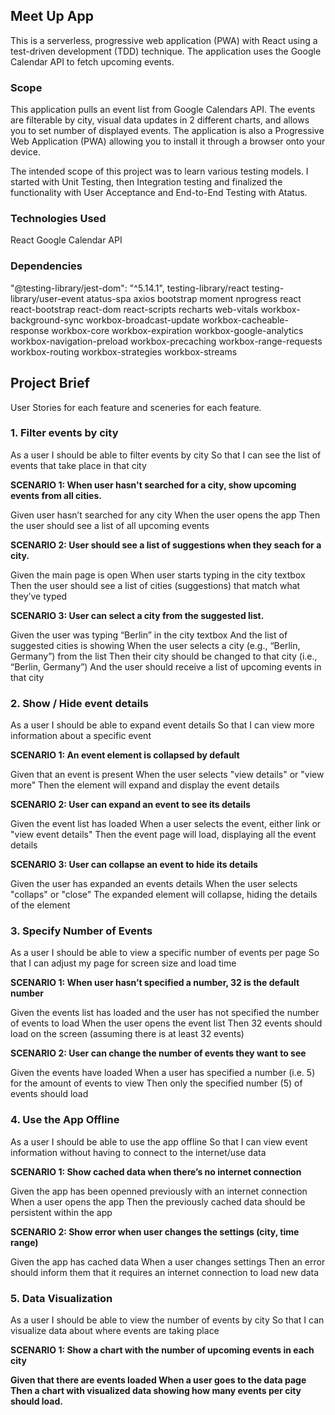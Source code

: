 <h2>Meet Up App</h2>

This is a serverless, progressive web application (PWA) with React using a test-driven development (TDD) technique. 
The application uses the Google Calendar API to fetch upcoming events.

<h3>Scope</h3>
This application pulls an event list from Google Calendars API. The events are filterable by city, visual data updates in 2 different charts, and allows you to set number of displayed events. The application is also a Progressive Web Application (PWA) allowing you to install it through a browser onto your device. 

The intended scope of this project was to learn various testing models. I started with Unit Testing, then Integration testing and finalized the functionality with User Acceptance and End-to-End Testing with Atatus.

<h3>Technologies Used</h3>
React
Google Calendar API

<h3>Dependencies</h3>
"@testing-library/jest-dom": "^5.14.1",
    testing-library/react
    testing-library/user-event
    atatus-spa
    axios
    bootstrap
    moment
    nprogress
    react
    react-bootstrap
    react-dom
    react-scripts
    recharts
    web-vitals
    workbox-background-sync
    workbox-broadcast-update
    workbox-cacheable-response
    workbox-core
    workbox-expiration
    workbox-google-analytics
    workbox-navigation-preload
    workbox-precaching
    workbox-range-requests
    workbox-routing
    workbox-strategies
    workbox-streams

<h2>Project Brief</h2>

User Stories for each feature and sceneries for each feature.

<h3>1. Filter events by city</h3>

As a user
I should be able to filter events by city
So that I can see the list of events that take place in that city

<b>SCENARIO 1: When user hasn't searched for a city, show upcoming events from all cities.</b>

Given user hasn’t searched for any city
When the user opens the app
Then the user should see a list of all upcoming events

<b>SCENARIO 2: User should see a list of suggestions when they seach for a city.</b>

Given the main page is open
When user starts typing in the city textbox
Then the user should see a list of cities (suggestions) that match what they’ve typed

<b>SCENARIO 3: User can select a city from the suggested list.</b>

Given the user was typing “Berlin” in the city textbox
And the list of suggested cities is showing
When the user selects a city (e.g., “Berlin, Germany”) from the list
Then their city should be changed to that city (i.e., “Berlin, Germany”)
And the user should receive a list of upcoming events in that city

<h3>2. Show / Hide event details</h3>

As a user
I should be able to expand event details
So that I can view more information about a specific event

<b>SCENARIO 1: An event element is collapsed by default</b>

Given that an event is present
When the user selects "view details" or "view more"
Then the element will expand and display the event details

<b>SCENARIO 2: User can expand an event to see its details</b>

Given the event list has loaded
When a user selects the event, either link or "view event details"
Then the event page will load, displaying all the event details

<b>SCENARIO 3: User can collapse an event to hide its details</b>

Given the user has expanded an events details
When the user selects "collaps" or "close"
The expanded element will collapse, hiding the details of the element

<h3>3. Specify Number of Events</h3>

As a user
I should be able to view a specific number of events per page
So that I can adjust my page for screen size and load time

<b>SCENARIO 1: When user hasn’t specified a number, 32 is the default number</b>

Given the events list has loaded and the user has not specified the number of events to load
When the user opens the event list
Then 32 events should load on the screen (assuming there is at least 32 events)

<b>SCENARIO 2: User can change the number of events they want to see</b>

Given the events have loaded
When a user has specified a number (i.e. 5) for the amount of events to view
Then only the specified number (5) of events should load

<h3>4. Use the App Offline</h3>

As a user
I should be able to use the app offline
So that I can view event information without having to connect to the internet/use data

<b>SCENARIO 1: Show cached data when there’s no internet connection</b>

Given the app has been openned previously with an internet connection
When a user opens the app
Then the previously cached data should be persistent within the app

<b>SCENARIO 2: Show error when user changes the settings (city, time range)</b>

Given the app has cached data
When a user changes settings
Then an error should inform them that it requires an internet connection to load new data

<h3>5. Data Visualization</h3>

As a user
I should be able to view the number of events by city
So that I can visualize data about where events are taking place

<b>SCENARIO 1: Show a chart with the number of upcoming events in each city<b>

Given that there are events loaded
When a user goes to the data page
Then a chart with visualized data showing how many events per city should load.
